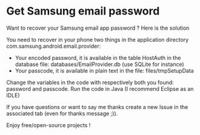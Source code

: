 # Get Samsung email password
Want to recover your Samsung email app password ? Here is the solution

You need to recover in your phone two things in the application directory com.samsung.android.email.provider:
- Your encoded password, it is available in the table HostAuth in the database file: databases/EmailProvider.db (use SQLite for instance)
- Your passcode, it is available in plain text in the file: files/tmpSetupData

Change the variables in the code with respectively both you found: password and passcode.
Run the code in Java (I recommend Eclipse as an IDLE)

If you have questions or want to say me thanks create a new Issue in the associated tab (even for thanks message ;)).



Enjoy free/open-source projects !
